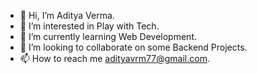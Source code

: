 - 👋 Hi, I’m Aditya Verma.
- 👀 I’m interested in Play with Tech.
- 🌱 I’m currently learning Web Development.
- 💞️ I’m looking to collaborate on some Backend Projects.
- 📫 How to reach me adityavrm77@gmail.com.

<!---
adityavrm77/adityavrm77 is a ✨ special ✨ repository because its `README.md` (this file) appears on your GitHub profile.
You can click the Preview link to take a look at your changes.
--->
